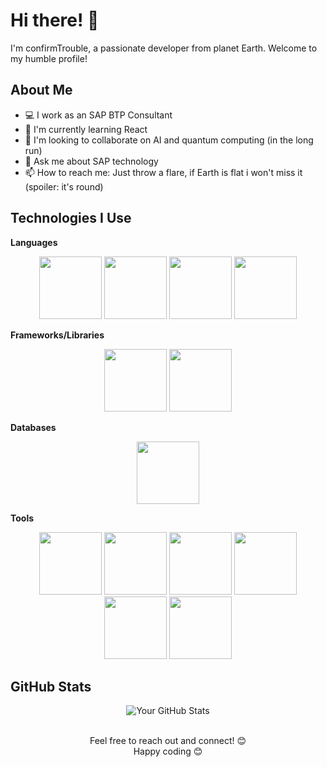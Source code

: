 # Hi there! 👋

I'm confirmTrouble, a passionate developer from planet Earth. Welcome to my humble profile!

## About Me

- 💻 I work as an SAP BTP Consultant
- 🌱 I'm currently learning React
- 👯 I'm looking to collaborate on AI and quantum computing (in the long run)
- 💬 Ask me about SAP technology
- 📫 How to reach me: Just throw a flare, if Earth is flat i won't miss it (spoiler: it's round)


## Technologies I Use

**Languages**
<div align="center">
 
<img width=auto height=100 src=https://github.com/confirmTrouble/confirmTrouble/assets/171641637/256f6f9e-60c0-46d4-9784-a8df4616aae1>
<img width=auto height=100 src=https://github.com/confirmTrouble/confirmTrouble/assets/171641637/eb1eb32a-059b-4754-b9e0-8ae821357216>
<img width=auto height=100 src=https://github.com/confirmTrouble/confirmTrouble/assets/171641637/7e90b8e8-0f54-445c-a304-2dfebcaaa1f7>
<img width=auto height=100 src=https://github.com/confirmTrouble/confirmTrouble/assets/171641637/5b2e4bed-dd0e-4410-8f9f-87a7532a8109>

</div>

**Frameworks/Libraries**
<div align="center">
<img width=auto height=100 src=https://github.com/confirmTrouble/confirmTrouble/assets/171641637/d0fec039-1503-4193-b079-f8cb0ecae292>
<img width=auto height=100 src=https://github.com/confirmTrouble/confirmTrouble/assets/171641637/8f675c98-b65d-423a-97b2-82b3f598c11c>
</div>

**Databases**
<div align="center">
<img width=auto height=100 src=https://github.com/confirmTrouble/confirmTrouble/assets/171641637/6709e171-a966-4665-8c77-b1142adc99ca>
</div>

**Tools**
<div align="center">
<img width=auto height=100 src=https://github.com/confirmTrouble/confirmTrouble/assets/171641637/10c645c6-92af-4cf7-a231-8caf8dd48cfc>
<img width=auto height=100 src=https://github.com/confirmTrouble/confirmTrouble/assets/171641637/0bfa19a5-b9b0-438f-959a-c447524dce80>
<img width=auto height=100 src=https://github.com/confirmTrouble/confirmTrouble/assets/171641637/0c25b13a-85df-4c57-9173-c5d6ababb3ad>
<img width=auto height=100 src=https://github.com/confirmTrouble/confirmTrouble/assets/171641637/f5339afb-198b-46a7-9c3b-945f834b0b06>
<img width=auto height=100 src=https://github.com/confirmTrouble/confirmTrouble/assets/171641637/88d1073e-65a9-4ea1-b711-0d108cbd2ea2>
<img width=auto height=100 src=https://github.com/confirmTrouble/confirmTrouble/assets/171641637/4ff8ab14-f81a-4a02-9890-e412e897004e>
</div>

<!--
## My Projects

Here are some projects I've been working on:

- [Project 1](link-to-project-1): Short description of the project.
- [Project 2](link-to-project-2): Short description of the project.
- [Project 3](link-to-project-3): Short description of the project.
-->

## GitHub Stats

<div align="center">
  
![Your GitHub Stats](https://github-readme-stats.vercel.app/api?username=confirmTrouble&show_icons=true&theme=radical)

</div>

<!--
## Let's Connect

- [LinkedIn](link-to-your-linkedin-profile)
- [Twitter](link-to-your-twitter-profile)
- [Website/Blog](link-to-your-website-or-blog)
-->

<p align="center"><br>Feel free to reach out and connect! 😊<br>
Happy coding 😊</p>
